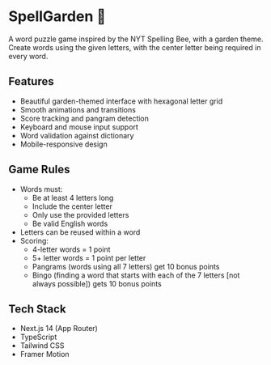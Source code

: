 # SpellGarden 🌸

A word puzzle game inspired by the NYT Spelling Bee, with a garden theme. Create words using the given letters, with the center letter being required in every word.

## Features

- Beautiful garden-themed interface with hexagonal letter grid
- Smooth animations and transitions
- Score tracking and pangram detection
- Keyboard and mouse input support
- Word validation against dictionary
- Mobile-responsive design

## Game Rules

- Words must:
  - Be at least 4 letters long
  - Include the center letter
  - Only use the provided letters
  - Be valid English words
- Letters can be reused within a word
- Scoring:
  - 4-letter words = 1 point
  - 5+ letter words = 1 point per letter
  - Pangrams (words using all 7 letters) get 10 bonus points
  - Bingo (finding a word that starts with each of the 7 letters [not always possible]) gets 10 bonus points

## Tech Stack

- Next.js 14 (App Router)
- TypeScript
- Tailwind CSS
- Framer Motion